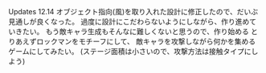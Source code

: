 Updates
12.14
	オブジェクト指向(風)を取り入れた設計に修正したので、だいぶ見通しが良くなった。
	過度に設計にこだわらないようにしながら、作り進めていきたい。
	もう敵キャラ生成もそんなに難しくないと思うので、作り始める
	とりあえずロックマンをモチーフにして、
	敵キャラを攻撃しながら何かを集めるゲームにしてみたい。
	(ステージ面積は小さいので、攻撃方法は接触タイプにしよう)